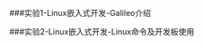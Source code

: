 ###实验1-Linux嵌入式开发-Galileo介绍

<script async class="speakerdeck-embed" data-id="ef5b7a480dfb4a3eb1559d084e7ec25f" data-ratio="1.33333333333333" src="//speakerdeck.com/assets/embed.js"></script>

###实验2-Linux嵌入式开发-Linux命令及开发板使用

<script async class="speakerdeck-embed" data-id="c96ebfd513cf41ddba7d1f09a6029aca" data-ratio="1.33333333333333" src="//speakerdeck.com/assets/embed.js"></script>